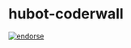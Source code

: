 hubot-coderwall
===============

[![endorse](http://api.coderwall.com/bobwilliams/endorsecount.png)](http://coderwall.com/bobwilliams)